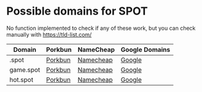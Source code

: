 # Possible domains for SPOT

No function implemented to check if any of these work, but you can check manually with https://tld-list.com/

| Domain | Porkbun | NameCheap | Google Domains |
|---|---|---|---|
| .spot | [Porkbun](https://porkbun.com/checkout/search?prb=e814663da1&tlds=&idnLanguage=&search=search&q=.spot) | [Namecheap](https://www.namecheap.com/domains/registration/results/?domain=.spot) | [Google](https://domains.google.com/registrar/search?searchTerm=.spot) |
| game.spot | [Porkbun](https://porkbun.com/checkout/search?prb=e814663da1&tlds=&idnLanguage=&search=search&q=game.spot) | [Namecheap](https://www.namecheap.com/domains/registration/results/?domain=game.spot) | [Google](https://domains.google.com/registrar/search?searchTerm=game.spot) |
| hot.spot | [Porkbun](https://porkbun.com/checkout/search?prb=e814663da1&tlds=&idnLanguage=&search=search&q=hot.spot) | [Namecheap](https://www.namecheap.com/domains/registration/results/?domain=hot.spot) | [Google](https://domains.google.com/registrar/search?searchTerm=hot.spot) |
